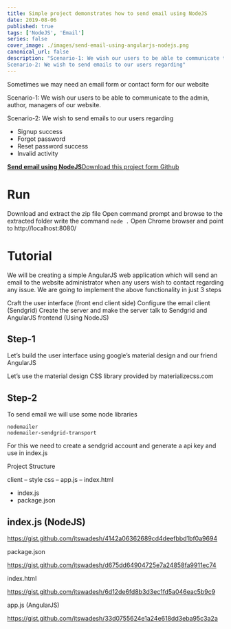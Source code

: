 ```yaml
---
title: Simple project demonstrates how to send email using NodeJS
date: 2019-08-06
published: true
tags: ['NodeJS', 'Email']
series: false
cover_image: ./images/send-email-using-angularjs-nodejs.png
canonical_url: false
description: "Scenario-1: We wish our users to be able to communicate to the admin, author, managers of our website.
Scenario-2: We wish to send emails to our users regarding"
---
```

Sometimes we may need an email form or contact form for our website

Scenario-1: We wish our users to be able to communicate to the admin, author, managers of our website.

Scenario-2: We wish to send emails to our users regarding

- Signup success
- Forgot password
- Reset password success
- Invalid activity

<!-- <a href="http://mail.codenx.com/" class="button" target="_blank">Live Demo</a>  -->
<div class="github">
    <a href="https://github.com/itswadesh/sendmail-nodejs" rel="nofollow" target="_blank">
        <b>Send email using NodeJS</b>Download this project form Github
    </a>
</div>

# Run

Download and extract the zip file
Open command prompt and browse to the extracted folder
write the command `node .`
Open Chrome browser and point to http://localhost:8080/

# Tutorial

We will be creating a simple AngularJS web application which will send an email to the website administrator when any users wish to contact regarding any issue.
We are going to implement the above functionality in just 3 steps

Craft the user interface (front end client side)
Configure the email client (Sendgrid)
Create the server and make the server talk to Sendgrid and AngularJS frontend (Using NodeJS)

## Step-1
Let’s build the user interface using google’s material design and our friend AngularJS

Let’s use the material design CSS library provided by materializecss.com

## Step-2
To send email we will use some node libraries

```
nodemailer
nodemailer-sendgrid-transport
```

For this we need to create a sendgrid account and generate a api key and use in index.js

Project Structure

client
– style css
– app.js
– index.html
- index.js
- package.json

## index.js (NodeJS)

https://gist.github.com/itswadesh/4142a06362689cd4deefbbd1bf0a9694

package.json

https://gist.github.com/itswadesh/d675dd64904725e7a24858fa9911ec74

index.html

https://gist.github.com/itswadesh/6d12de6fd8b3d3ec1fd5a046eac5b9c9

app.js (AngularJS)

https://gist.github.com/itswadesh/33d0755624e1a24e618dd3eba95c3a2a

